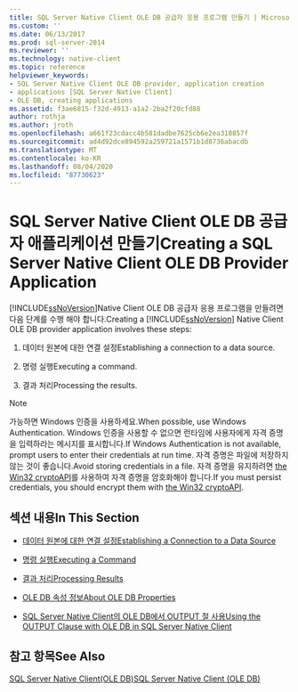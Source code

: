 ```yaml
---
title: SQL Server Native Client OLE DB 공급자 응용 프로그램 만들기 | Microsoft Docs
ms.custom: ''
ms.date: 06/13/2017
ms.prod: sql-server-2014
ms.reviewer: ''
ms.technology: native-client
ms.topic: reference
helpviewer_keywords:
- SQL Server Native Client OLE DB provider, application creation
- applications [SQL Server Native Client]
- OLE DB, creating applications
ms.assetid: f3ae6815-f32d-4913-a1a2-2ba2f20cfd88
author: rothja
ms.author: jroth
ms.openlocfilehash: a661f23cdacc4b581dadbe7625cb6e2ea318857f
ms.sourcegitcommit: ad4d92dce894592a259721a1571b1d8736abacdb
ms.translationtype: MT
ms.contentlocale: ko-KR
ms.lasthandoff: 08/04/2020
ms.locfileid: "87730623"
---
```

# <a name="creating-a-sql-server-native-client-ole-db-provider-application"></a><span data-ttu-id="9ec42-102">SQL Server Native Client OLE DB 공급자 애플리케이션 만들기</span><span class="sxs-lookup"><span data-stu-id="9ec42-102">Creating a SQL Server Native Client OLE DB Provider Application</span></span>
  <span data-ttu-id="9ec42-103">[!INCLUDE[ssNoVersion](../../includes/ssnoversion-md.md)]Native Client OLE DB 공급자 응용 프로그램을 만들려면 다음 단계를 수행 해야 합니다.</span><span class="sxs-lookup"><span data-stu-id="9ec42-103">Creating a [!INCLUDE[ssNoVersion](../../includes/ssnoversion-md.md)] Native Client OLE DB provider application involves these steps:</span></span>  
  
1.  <span data-ttu-id="9ec42-104">데이터 원본에 대한 연결 설정</span><span class="sxs-lookup"><span data-stu-id="9ec42-104">Establishing a connection to a data source.</span></span>  
  
2.  <span data-ttu-id="9ec42-105">명령 실행</span><span class="sxs-lookup"><span data-stu-id="9ec42-105">Executing a command.</span></span>  
  
3.  <span data-ttu-id="9ec42-106">결과 처리</span><span class="sxs-lookup"><span data-stu-id="9ec42-106">Processing the results.</span></span>  
  
> [!NOTE]  
>  <span data-ttu-id="9ec42-107">가능하면 Windows 인증을 사용하세요.</span><span class="sxs-lookup"><span data-stu-id="9ec42-107">When possible, use Windows Authentication.</span></span> <span data-ttu-id="9ec42-108">Windows 인증을 사용할 수 없으면 런타임에 사용자에게 자격 증명을 입력하라는 메시지를 표시합니다.</span><span class="sxs-lookup"><span data-stu-id="9ec42-108">If Windows Authentication is not available, prompt users to enter their credentials at run time.</span></span> <span data-ttu-id="9ec42-109">자격 증명은 파일에 저장하지 않는 것이 좋습니다.</span><span class="sxs-lookup"><span data-stu-id="9ec42-109">Avoid storing credentials in a file.</span></span> <span data-ttu-id="9ec42-110">자격 증명을 유지하려면 [the Win32 cryptoAPI](https://go.microsoft.com/fwlink/?LinkId=9504)를 사용하여 자격 증명을 암호화해야 합니다.</span><span class="sxs-lookup"><span data-stu-id="9ec42-110">If you must persist credentials, you should encrypt them with [the Win32 cryptoAPI](https://go.microsoft.com/fwlink/?LinkId=9504).</span></span>  
  
## <a name="in-this-section"></a><span data-ttu-id="9ec42-111">섹션 내용</span><span class="sxs-lookup"><span data-stu-id="9ec42-111">In This Section</span></span>  
  
-   [<span data-ttu-id="9ec42-112">데이터 원본에 대한 연결 설정</span><span class="sxs-lookup"><span data-stu-id="9ec42-112">Establishing a Connection to a Data Source</span></span>](establishing-a-connection-to-a-data-source.md)  
  
-   [<span data-ttu-id="9ec42-113">명령 실행</span><span class="sxs-lookup"><span data-stu-id="9ec42-113">Executing a Command</span></span>](executing-a-command.md)  
  
-   [<span data-ttu-id="9ec42-114">결과 처리</span><span class="sxs-lookup"><span data-stu-id="9ec42-114">Processing Results</span></span>](processing-results.md)  
  
-   [<span data-ttu-id="9ec42-115">OLE DB 속성 정보</span><span class="sxs-lookup"><span data-stu-id="9ec42-115">About OLE DB Properties</span></span>](about-ole-db-properties.md)  
  
-   [<span data-ttu-id="9ec42-116">SQL Server Native Client의 OLE DB에서 OUTPUT 절 사용</span><span class="sxs-lookup"><span data-stu-id="9ec42-116">Using the OUTPUT Clause with OLE DB in SQL Server Native Client</span></span>](using-the-output-clause-with-ole-db-in-sql-server-native-client.md)  
  
## <a name="see-also"></a><span data-ttu-id="9ec42-117">참고 항목</span><span class="sxs-lookup"><span data-stu-id="9ec42-117">See Also</span></span>  
 [<span data-ttu-id="9ec42-118">SQL Server Native Client&#40;OLE DB&#41;</span><span class="sxs-lookup"><span data-stu-id="9ec42-118">SQL Server Native Client &#40;OLE DB&#41;</span></span>](../native-client/ole-db/sql-server-native-client-ole-db.md)  
  
  
